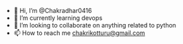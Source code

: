 - 👋 Hi, I’m @Chakradhar0416
- 🌱 I’m currently learning devops
- 💞️ I’m looking to collaborate on anything related to python
- 📫 How to reach me chakrikotturu@gmail.com
